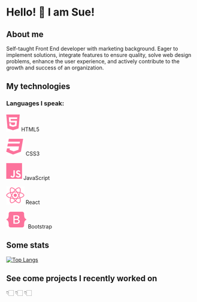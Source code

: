 # Hello! 👋 I am Sue!

## About me

Self-taught Front End developer with marketing background. Eager to implement solutions, integrate features to ensure quality, solve web design problems, enhance the user experience, and actively contribute to the growth and success of an organization.

## My technologies

### Languages I speak:

![HTML5](icons/html5.svg) HTML5 

![CSS3](icons/css3.svg) CSS3

![JavaScript](icons/js.svg) JavaScript

![React](icons/react.svg) React

![Bootstrap Icon](icons/bootstrap.svg) Bootstrap

    

## Some stats

[![Top Langs](https://github-readme-stats.vercel.app/api/top-langs/?username=shoproizoshlo&layout=compact&theme=dark&bg_color=22272e&title_color=ffffff&text_color=ffffff)](https://github.com/anuraghazra/github-readme-stats)

## See come projects I recently worked on

👇🏻 👇🏻 👇🏻
